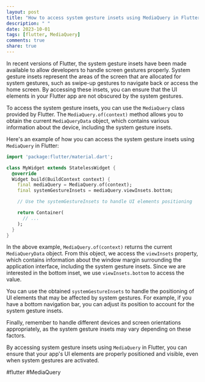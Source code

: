 ```yaml
---
layout: post
title: "How to access system gesture insets using MediaQuery in Flutter?"
description: " "
date: 2023-10-01
tags: [flutter, MediaQuery]
comments: true
share: true
---
```


In recent versions of Flutter, the system gesture insets have been made available to allow developers to handle screen gestures properly. System gesture insets represent the areas of the screen that are allocated for system gestures, such as swipe-up gestures to navigate back or access the home screen. By accessing these insets, you can ensure that the UI elements in your Flutter app are not obscured by the system gestures.

To access the system gesture insets, you can use the `MediaQuery` class provided by Flutter. The `MediaQuery.of(context)` method allows you to obtain the current `MediaQueryData` object, which contains various information about the device, including the system gesture insets.

Here's an example of how you can access the system gesture insets using `MediaQuery` in Flutter:

```dart
import 'package:flutter/material.dart';

class MyWidget extends StatelessWidget {
  @override
  Widget build(BuildContext context) {
    final mediaQuery = MediaQuery.of(context);
    final systemGestureInsets = mediaQuery.viewInsets.bottom;

    // Use the systemGestureInsets to handle UI elements positioning

    return Container(
      // ...
    );
  }
}
```

In the above example, `MediaQuery.of(context)` returns the current `MediaQueryData` object. From this object, we access the `viewInsets` property, which contains information about the window margin surrounding the application interface, including the system gesture insets. Since we are interested in the bottom inset, we use `viewInsets.bottom` to access the value.

You can use the obtained `systemGestureInsets` to handle the positioning of UI elements that may be affected by system gestures. For example, if you have a bottom navigation bar, you can adjust its position to account for the system gesture insets.

Finally, remember to handle different devices and screen orientations appropriately, as the system gesture insets may vary depending on these factors.

By accessing system gesture insets using `MediaQuery` in Flutter, you can ensure that your app's UI elements are properly positioned and visible, even when system gestures are activated.

#flutter #MediaQuery